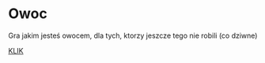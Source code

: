 # Owoc
Gra jakim jesteś owocem, dla tych, ktorzy jeszcze tego nie robili (co dziwne)


[KLIK](____1TEST.html)
